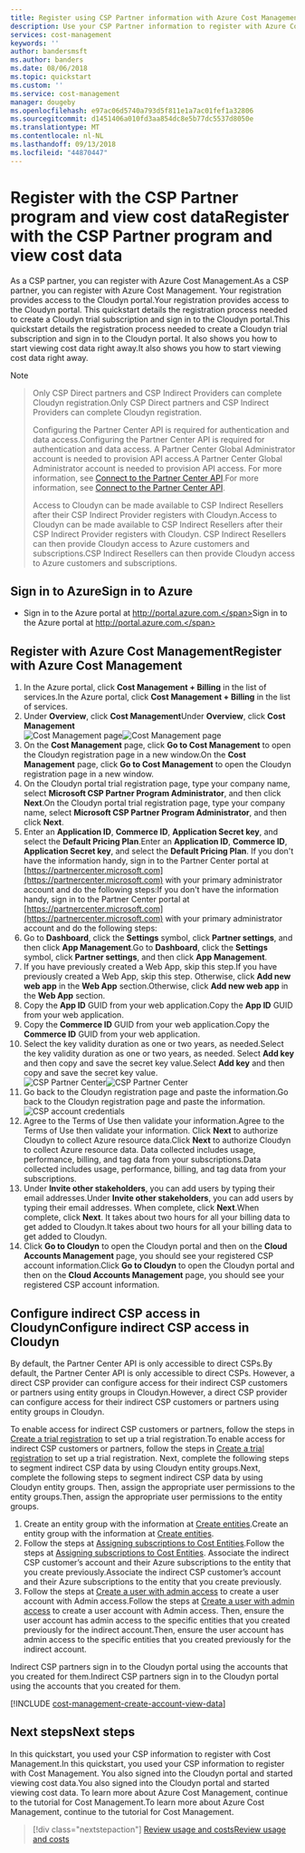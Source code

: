 ```yaml
---
title: Register using CSP Partner information with Azure Cost Management | Microsoft Docs
description: Use your CSP Partner information to register with Azure Cost Management.
services: cost-management
keywords: ''
author: bandersmsft
ms.author: banders
ms.date: 08/06/2018
ms.topic: quickstart
ms.custom: ''
ms.service: cost-management
manager: dougeby
ms.openlocfilehash: e97ac06d5740a793d5f811e1a7ac01fef1a32806
ms.sourcegitcommit: d1451406a010fd3aa854dc8e5b77dc5537d8050e
ms.translationtype: MT
ms.contentlocale: nl-NL
ms.lasthandoff: 09/13/2018
ms.locfileid: "44870447"
---
```

# <a name="register-with-the-csp-partner-program-and-view-cost-data"></a><span data-ttu-id="635a0-103">Register with the CSP Partner program and view cost data</span><span class="sxs-lookup"><span data-stu-id="635a0-103">Register with the CSP Partner program and view cost data</span></span>

<span data-ttu-id="635a0-104">As a CSP partner, you can register with Azure Cost Management.</span><span class="sxs-lookup"><span data-stu-id="635a0-104">As a CSP partner, you can register with Azure Cost Management.</span></span> <span data-ttu-id="635a0-105">Your registration provides access to the Cloudyn portal.</span><span class="sxs-lookup"><span data-stu-id="635a0-105">Your registration provides access to the Cloudyn portal.</span></span> <span data-ttu-id="635a0-106">This quickstart details the registration process needed to create a Cloudyn trial subscription and sign in to the Cloudyn portal.</span><span class="sxs-lookup"><span data-stu-id="635a0-106">This quickstart details the registration process needed to create a Cloudyn trial subscription and sign in to the Cloudyn portal.</span></span> <span data-ttu-id="635a0-107">It also shows you how to start viewing cost data right away.</span><span class="sxs-lookup"><span data-stu-id="635a0-107">It also shows you how to start viewing cost data right away.</span></span>


>[!NOTE]

><span data-ttu-id="635a0-108">Only CSP Direct partners and CSP Indirect Providers can complete Cloudyn registration.</span><span class="sxs-lookup"><span data-stu-id="635a0-108">Only CSP Direct partners and CSP Indirect Providers can complete Cloudyn registration.</span></span>
>
><span data-ttu-id="635a0-109">Configuring the Partner Center API is required for authentication and data access.</span><span class="sxs-lookup"><span data-stu-id="635a0-109">Configuring the Partner Center API is required for authentication and data access.</span></span> <span data-ttu-id="635a0-110">A Partner Center Global Administrator account is needed to provision API access.</span><span class="sxs-lookup"><span data-stu-id="635a0-110">A Partner Center Global Administrator account is needed to provision API access.</span></span>
<span data-ttu-id="635a0-111">For more information, see [Connect to the Partner Center API](https://msdn.microsoft.com/library/partnercenter/mt709136.aspx).</span><span class="sxs-lookup"><span data-stu-id="635a0-111">For more information, see [Connect to the Partner Center API](https://msdn.microsoft.com/library/partnercenter/mt709136.aspx).</span></span>
>
><span data-ttu-id="635a0-112">Access to Cloudyn can be made available to CSP Indirect Resellers after their CSP Indirect Provider registers with Cloudyn.</span><span class="sxs-lookup"><span data-stu-id="635a0-112">Access to Cloudyn can be made available to CSP Indirect Resellers after their CSP Indirect Provider registers with Cloudyn.</span></span> <span data-ttu-id="635a0-113">CSP Indirect Resellers can then provide Cloudyn access to Azure customers and subscriptions.</span><span class="sxs-lookup"><span data-stu-id="635a0-113">CSP Indirect Resellers can then provide Cloudyn access to Azure customers and subscriptions.</span></span>

## <a name="sign-in-to-azure"></a><span data-ttu-id="635a0-114">Sign in to Azure</span><span class="sxs-lookup"><span data-stu-id="635a0-114">Sign in to Azure</span></span>

- <span data-ttu-id="635a0-115">Sign in to the Azure portal at http://portal.azure.com.</span><span class="sxs-lookup"><span data-stu-id="635a0-115">Sign in to the Azure portal at http://portal.azure.com.</span></span>

## <a name="register-with-azure-cost-management"></a><span data-ttu-id="635a0-116">Register with Azure Cost Management</span><span class="sxs-lookup"><span data-stu-id="635a0-116">Register with Azure Cost Management</span></span>

1. <span data-ttu-id="635a0-117">In the Azure portal, click **Cost Management + Billing** in the list of services.</span><span class="sxs-lookup"><span data-stu-id="635a0-117">In the Azure portal, click **Cost Management + Billing** in the list of services.</span></span>
2. <span data-ttu-id="635a0-118">Under **Overview**, click **Cost Management**</span><span class="sxs-lookup"><span data-stu-id="635a0-118">Under **Overview**, click **Cost Management**</span></span>  
    <span data-ttu-id="635a0-119">![Cost Management page](./media/quick-register-csp/cost-mgt-billing-service.png)</span><span class="sxs-lookup"><span data-stu-id="635a0-119">![Cost Management page](./media/quick-register-csp/cost-mgt-billing-service.png)</span></span>
3. <span data-ttu-id="635a0-120">On the **Cost Management** page, click **Go to Cost Management** to open the Cloudyn registration page in a new window.</span><span class="sxs-lookup"><span data-stu-id="635a0-120">On the **Cost Management** page, click **Go to Cost Management** to open the Cloudyn registration page in a new window.</span></span>
4. <span data-ttu-id="635a0-121">On the Cloudyn portal trial registration page, type your company name, select **Microsoft CSP Partner Program Administrator**, and then click **Next**.</span><span class="sxs-lookup"><span data-stu-id="635a0-121">On the Cloudyn portal trial registration page, type your company name, select **Microsoft CSP Partner Program Administrator**, and then click **Next**.</span></span>  
5. <span data-ttu-id="635a0-122">Enter an **Application ID**, **Commerce ID**, **Application Secret key**, and select the **Default Pricing Plan**.</span><span class="sxs-lookup"><span data-stu-id="635a0-122">Enter an **Application ID**, **Commerce ID**, **Application Secret key**, and select the **Default Pricing Plan**.</span></span> <span data-ttu-id="635a0-123">If you don't have the information handy, sign in to the Partner Center portal at  [https://partnercenter.microsoft.com](https://partnercenter.microsoft.com) with your primary administrator account and do the following steps:</span><span class="sxs-lookup"><span data-stu-id="635a0-123">If you don't have the information handy, sign in to the Partner Center portal at  [https://partnercenter.microsoft.com](https://partnercenter.microsoft.com) with your primary administrator account and do the following steps:</span></span>
  1. <span data-ttu-id="635a0-124">Go to **Dashboard**, click the **Settings** symbol, click **Partner settings**, and then click **App Management**.</span><span class="sxs-lookup"><span data-stu-id="635a0-124">Go to **Dashboard**, click the **Settings** symbol, click **Partner settings**, and then click **App Management**.</span></span>
  2. <span data-ttu-id="635a0-125">If you have previously created a Web App, skip this step.</span><span class="sxs-lookup"><span data-stu-id="635a0-125">If you have previously created a Web App, skip this step.</span></span> <span data-ttu-id="635a0-126">Otherwise, click **Add new web app** in the **Web App** section.</span><span class="sxs-lookup"><span data-stu-id="635a0-126">Otherwise, click **Add new web app** in the **Web App** section.</span></span>
  3. <span data-ttu-id="635a0-127">Copy the **App ID** GUID from your web application.</span><span class="sxs-lookup"><span data-stu-id="635a0-127">Copy the **App ID** GUID from your web application.</span></span>
  4. <span data-ttu-id="635a0-128">Copy the **Commerce ID** GUID from your web application.</span><span class="sxs-lookup"><span data-stu-id="635a0-128">Copy the **Commerce ID** GUID from your web application.</span></span>
  5. <span data-ttu-id="635a0-129">Select the key validity duration as one or two years, as needed.</span><span class="sxs-lookup"><span data-stu-id="635a0-129">Select the key validity duration as one or two years, as needed.</span></span> <span data-ttu-id="635a0-130">Select **Add key** and then copy and save the secret key value.</span><span class="sxs-lookup"><span data-stu-id="635a0-130">Select **Add key** and then copy and save the secret key value.</span></span>  
    <span data-ttu-id="635a0-131">![CSP Partner Center](./media/quick-register-csp/csp-partner-center.png)</span><span class="sxs-lookup"><span data-stu-id="635a0-131">![CSP Partner Center](./media/quick-register-csp/csp-partner-center.png)</span></span>
  6. <span data-ttu-id="635a0-132">Go back to the Cloudyn registration page and paste the information.</span><span class="sxs-lookup"><span data-stu-id="635a0-132">Go back to the Cloudyn registration page and paste the information.</span></span>  
      ![CSP account credentials](./media/quick-register-csp/csp-reg.png)
6. <span data-ttu-id="635a0-134">Agree to the Terms of Use then validate your information.</span><span class="sxs-lookup"><span data-stu-id="635a0-134">Agree to the Terms of Use then validate your information.</span></span> <span data-ttu-id="635a0-135">Click **Next** to authorize Cloudyn to collect Azure resource data.</span><span class="sxs-lookup"><span data-stu-id="635a0-135">Click **Next** to authorize Cloudyn to collect Azure resource data.</span></span> <span data-ttu-id="635a0-136">Data collected includes usage, performance, billing, and tag data from your subscriptions.</span><span class="sxs-lookup"><span data-stu-id="635a0-136">Data collected includes usage, performance, billing, and tag data from your subscriptions.</span></span>  
7. <span data-ttu-id="635a0-137">Under **Invite other stakeholders**, you can add users by typing their email addresses.</span><span class="sxs-lookup"><span data-stu-id="635a0-137">Under **Invite other stakeholders**, you can add users by typing their email addresses.</span></span> <span data-ttu-id="635a0-138">When complete, click **Next**.</span><span class="sxs-lookup"><span data-stu-id="635a0-138">When complete, click **Next**.</span></span> <span data-ttu-id="635a0-139">It takes about two hours for all your billing data to get added to Cloudyn.</span><span class="sxs-lookup"><span data-stu-id="635a0-139">It takes about two hours for all your billing data to get added to Cloudyn.</span></span>
8. <span data-ttu-id="635a0-140">Click **Go to Cloudyn** to open the Cloudyn portal and then on the **Cloud Accounts Management** page, you should see your registered CSP account information.</span><span class="sxs-lookup"><span data-stu-id="635a0-140">Click **Go to Cloudyn** to open the Cloudyn portal and then on the **Cloud Accounts Management** page, you should see your registered CSP account information.</span></span>

## <a name="configure-indirect-csp-access-in-cloudyn"></a><span data-ttu-id="635a0-141">Configure indirect CSP access in Cloudyn</span><span class="sxs-lookup"><span data-stu-id="635a0-141">Configure indirect CSP access in Cloudyn</span></span>

<span data-ttu-id="635a0-142">By default, the Partner Center API is only accessible to direct CSPs.</span><span class="sxs-lookup"><span data-stu-id="635a0-142">By default, the Partner Center API is only accessible to direct CSPs.</span></span> <span data-ttu-id="635a0-143">However, a direct CSP provider can configure access for their indirect CSP customers or partners using entity groups in Cloudyn.</span><span class="sxs-lookup"><span data-stu-id="635a0-143">However, a direct CSP provider can configure access for their indirect CSP customers or partners using entity groups in Cloudyn.</span></span>

<span data-ttu-id="635a0-144">To enable access for indirect CSP customers or partners, follow the steps in [Create a trial registration](#create-a-trial-registration) to set up a trial registration.</span><span class="sxs-lookup"><span data-stu-id="635a0-144">To enable access for indirect CSP customers or partners, follow the steps in [Create a trial registration](#create-a-trial-registration) to set up a trial registration.</span></span> <span data-ttu-id="635a0-145">Next, complete the following steps to segment indirect CSP data by using Cloudyn entity groups.</span><span class="sxs-lookup"><span data-stu-id="635a0-145">Next, complete the following steps to segment indirect CSP data by using Cloudyn entity groups.</span></span> <span data-ttu-id="635a0-146">Then, assign the appropriate user permissions to the entity groups.</span><span class="sxs-lookup"><span data-stu-id="635a0-146">Then, assign the appropriate user permissions to the entity groups.</span></span>

1. <span data-ttu-id="635a0-147">Create an entity group with the information at [Create entities](tutorial-user-access.md#create-and-manage-entities).</span><span class="sxs-lookup"><span data-stu-id="635a0-147">Create an entity group with the information at [Create entities](tutorial-user-access.md#create-and-manage-entities).</span></span>
2. <span data-ttu-id="635a0-148">Follow the steps at [Assigning subscriptions to Cost Entities](https://support.cloudyn.com/hc/en-us/articles/115005139425-Video-Assigning-subscriptions-to-Cost-Entities).</span><span class="sxs-lookup"><span data-stu-id="635a0-148">Follow the steps at [Assigning subscriptions to Cost Entities](https://support.cloudyn.com/hc/en-us/articles/115005139425-Video-Assigning-subscriptions-to-Cost-Entities).</span></span> <span data-ttu-id="635a0-149">Associate the indirect CSP customer’s account and their Azure subscriptions to the entity that you create previously.</span><span class="sxs-lookup"><span data-stu-id="635a0-149">Associate the indirect CSP customer’s account and their Azure subscriptions to the entity that you create previously.</span></span>
3. <span data-ttu-id="635a0-150">Follow the steps at [Create a user with admin access](tutorial-user-access.md#create-a-user-with-admin-access) to create a user account with Admin access.</span><span class="sxs-lookup"><span data-stu-id="635a0-150">Follow the steps at [Create a user with admin access](tutorial-user-access.md#create-a-user-with-admin-access) to create a user account with Admin access.</span></span> <span data-ttu-id="635a0-151">Then, ensure the user account has admin access to the specific entities that you created previously for the indirect account.</span><span class="sxs-lookup"><span data-stu-id="635a0-151">Then, ensure the user account has admin access to the specific entities that you created previously for the indirect account.</span></span>

<span data-ttu-id="635a0-152">Indirect CSP partners sign in to the Cloudyn portal using the accounts that you created for them.</span><span class="sxs-lookup"><span data-stu-id="635a0-152">Indirect CSP partners sign in to the Cloudyn portal using the accounts that you created for them.</span></span>


[!INCLUDE [cost-management-create-account-view-data](../../includes/cost-management-create-account-view-data.md)]

## <a name="next-steps"></a><span data-ttu-id="635a0-153">Next steps</span><span class="sxs-lookup"><span data-stu-id="635a0-153">Next steps</span></span>

<span data-ttu-id="635a0-154">In this quickstart, you used your CSP information to register with Cost Management.</span><span class="sxs-lookup"><span data-stu-id="635a0-154">In this quickstart, you used your CSP information to register with Cost Management.</span></span> <span data-ttu-id="635a0-155">You also signed into the Cloudyn portal and started viewing cost data.</span><span class="sxs-lookup"><span data-stu-id="635a0-155">You also signed into the Cloudyn portal and started viewing cost data.</span></span> <span data-ttu-id="635a0-156">To learn more about Azure Cost Management, continue to the tutorial for Cost Management.</span><span class="sxs-lookup"><span data-stu-id="635a0-156">To learn more about Azure Cost Management, continue to the tutorial for Cost Management.</span></span>

> [!div class="nextstepaction"]
> [<span data-ttu-id="635a0-157">Review usage and costs</span><span class="sxs-lookup"><span data-stu-id="635a0-157">Review usage and costs</span></span>](./tutorial-review-usage.md)
